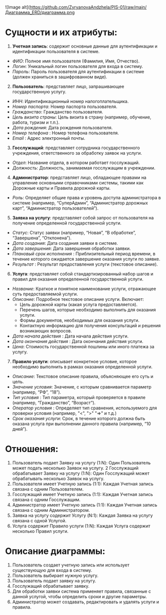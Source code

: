 ![Image alt](https://github.com/ZyryanovaAndzhela/PIS-01/raw/main/Диаграмма_ERD/диаграмма.png 

# Cущности и их атрибуты:

1. **Учетная запись**: содержит основные данные для аутентификации и идентификации пользователя в системе.
* _ФИО_: Полное имя пользователя (Фамилия, Имя, Отчество).
* _Логин_: Уникальный логин пользователя для входа в систему.
* _Пароль_: Пароль пользователя для аутентификации в системе (должен храниться в зашифрованном виде).

2. **Пользователь**: представляет лицо, запрашивающее государственную услугу.
*	_ИНН_: Идентификационный номер налогоплательщика.
*	_Номер паспорта_: Номер паспорта пользователя.
* _Гражданство_: Гражданство пользователя.
* _Цель визита страны_: Цель визита в страну (например, обучение, работа, туризм и т.п.).
* _Дата рождения_: Дата рождения пользователя.
* _Номер телефона_ : Номер телефона пользователя.
* _Email_ : Адрес электронный почты.

3. **Госслужащий**: представляет сотрудника государственного учреждения, ответственного за обработку заявок на услуги.
*	_Отдел_: Название отдела, в котором работает госслужащий.
* _Должность_: Должность, занимаемая госслужащим в учреждении.

4. **Администратор**: представляет лицо, обладающее правами на управление основными справочниками системы, такими как Дорожные карты и Правила дорожной карты. 
*	_Роль_: Определяет общие права и уровень доступа администратора в системе (например, “СуперАдмин”, “Администратор дорожных карт”, “Администратор пользователей”).

5. **Заявка на услугу**: представляет собой запрос от пользователя на получение определенной государственной услуги. 
*	_Статус_: Статус заявки (например, “Новая”, “В обработке”, “Завершена”, “Отклонена”).
*	_Дата создания_: Дата создания заявки в системе.
*	_Дата завершения_: Дата завершения обработки заявки.
*	_Плановый срок исполнения_ : Приблизительный период времени, в течение которого ожидается завершение оказания услуги по заявке. 
*	_Результат_ : Результат предоставления услуги (текстовое описание).

6. **Услуга**: представляет собой стандартизированный набор шагов и правил для оказания определенной государственной услуги.
*	_Название_: Краткое и понятное наименование услуги, отражающее суть предоставляемой услуги.
*	_Описание_: Подробное текстовое описание услуги. Включает:
    - Цель дорожной карты (какая услуга предоставляется).
    - Перечень шагов, которые необходимо выполнить для оказания услуги.
    - Формы документов, необходимых для оказания услуги.
    - Контактную информацию для получения консультаций и решения возникающих вопросов.
* _Дата начала действия_ : Дата начала действия услуги.
* _Дата окончания действия_ : Дата окончания действия услуги.
* _Цена_: Стоимость государственной пошлины или иного платежа за услугу.

7. **Правило услуги**: описывает конкретное условие, которое необходимо выполнить в рамках оказания определенной услуги.
*	_Описание_: Текстовое описание правила, объясняющее его суть и цель.
*	_Значение условия_: Значение, с которым сравнивается параметр (например, “РФ”, “18”).
*	_Тип условия_ : Тип параметра, который проверяется в правиле (например, “Гражданство”, “Возраст”).
*	_Оператор условия_ : Определяет тип сравнения, используемого для проверки условия (например, "<", ">" "=>" и т.д.)
*	_Срок оказания услуги_: Срок, в течение которого должна быть оказана услуга при выполнении данного правила (например, “10 дней”).

# Отношения:
1. Пользователь подает Заявку на услугу (1:N): Один Пользователь может подать несколько Заявок на услугу.
2 Госслужащий обрабатывает Заявку на услугу (1:N): Один Госслужащий может обрабатывать несколько Заявок на услугу.
3. Пользователя имеет Учетную запись (1:1): Каждая Учетная запись связана с одним Пользователем.
4. Госслужащий имеет Учетную запись (1:1): Каждая Учетная запись связана с одним Госслужащим.
5. Администратор имеет Учетную запись  (1:1): Каждая Учетная запись связана с одним Администратором.
6. Заявка на услугу содержит Услугу (N:1): Каждая Заявка на услугу связана с одной Услугой.
7. Услуга содержит Правило услуги (1:N): Каждая Услуга содержит несколько Правил услуги.

# Описание диаграммы:
1. Пользователь создает учетную запись или использует существующую для входа в систему.
2. Пользователь выбирает нужную услугу.
3. Пользователь подает заявку на услугу.
4. Госслужащий обрабатывает заявку.
5. Для обработки заявки система применяет правила, связанные с данной услугой, чтобы определить сроки и другие параметры.
6. Администратор может создавать, редактировать и удалять услуги и правила.

